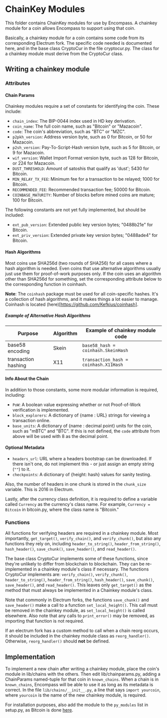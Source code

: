 ChainKey Modules
================

This folder contains ChainKey modules for use by Encompass. A chainkey module for a coin allows Encompass to support using that coin.

Basically, a chainkey module for a coin contains some code from its corresponding Electrum fork. The specific code needed is documented here, and in the base class CryptoCur in the file cryptocur.py.
The class for a chainkey module must derive from the CryptoCur class.

## Writing a chainkey module

### Attributes

#### Chain Params

Chainkey modules require a set of constants for identifying the coin. These include:

- `chain_index`: The BIP-0044 index used in HD key derivation.
- `coin_name`: The full coin name, such as "Bitcoin" or "Mazacoin".
- `code`: The coin's abbreviation, such as "BTC" or "MZC".
- `p2pkh_version`: Address version byte, such as 0 for Bitcoin, or 50 for Mazacoin.
- `p2sh_version`: Pay-To-Script-Hash version byte, such as 5 for Bitcoin, or 9 for Mazacoin.
- `wif_version`: Wallet Import Format version byte, such as 128 for Bitcoin, or 224 for Mazacoin.
- `DUST_THRESHOLD`: Amount of satoshis that qualify as 'dust'; 5430 for Bitcoin.
- `MIN_RELAY_TX_FEE`: Minimum fee for a transaction to be relayed; 1000 for Bitcoin.
- `RECOMMENDED_FEE`: Recommended transaction fee; 50000 for Bitcoin.
- `COINBASE_MATURITY`: Number of blocks before mined coins are mature; 100 for Bitcoin.

The following constants are not yet fully implemented, but should be included:

- `ext_pub_version`: Extended public key version bytes; "0488b21e" for Bitcoin.
- `ext_priv_version`: Extended private key version bytes; "0488ade4" for Bitcoin.

#### Hash Algorithms

Most coins use SHA256d (two rounds of SHA256) for all cases where a hash algorithm is needed. Even coins that use alternative
algorithms usually just use them for proof-of-work purposes only. If the coin uses an algorithm other than SHA256d for something,
set the corresponding attribute below to the corresponding function in coinhash.

**Note**: The `coinhash` package must be used for all coin-specific hashes. It's a collection of hash algorithms, and it makes
things a lot easier to manage. Coinhash is located (here)[https://github.com/Kefkius/coinhash].

##### Example of Alternative Hash Algorithms

|Purpose             |Algorithm      |Example of chainkey module code       |
|--------------------|---------------|--------------------------------------|
|base58 encoding     |Skein          |`base58_hash = coinhash.SkeinHash`    |
|transaction hashing |X11            |`transaction_hash = coinhash.X11Hash` |

#### Info About the Chain

In addition to those constants, some more modular information is required, including:

- `PoW`: A boolean value expressing whether or not Proof-of-Work verification is implemented.
- `block_explorers`: A dictionary of {name : URL} strings for viewing a transaction online.
- `base_units`: A dictionary of {name : decimal point} units for the coin, such as "mBTC" and "BTC".
If this is not defined, the `code` attribute from above will be used with 8 as the decimal point.

#### Optional Metadata

- `headers_url`: URL where a headers bootstrap can be downloaded. If there isn't one, do not implement this - or just assign an empty string (`""`) to it.
- `checkpoints`: A dictionary of {height: hash} values for sanity testing.

Also, the number of headers in one chunk is stored in the `chunk_size` variable. This is 2016 in Electrum.

Lastly, after the currency class definition, it is required to define a variable called `Currency` as the currency's class name. For example, `Currency = Bitcoin` in bitcoin.py, where the class name is "Bitcoin."

### Functions

All functions for verifying headers are required in a chainkey module. Most importantly, `get_target()`, `verify_chain()`, and `verify_chunk()`, but also any functions they rely on, including `header_to_string()`, `header_from_string()`, `hash_header()`, `save_chunk()`, `save_header()`, and `read_header()`.

The base class CryptoCur implements some of these functions, since they're unlikely to differ from blockchain to blockchain. They can be re-implemented in a chainkey module's class if necessary.
The functions CryptoCur implements are: `verify_chain()`, `verify_chunk()`, `header_to_string()`, `header_from_string()`, `hash_header()`, `save_chunk()`, `save_header()`, and `read_header()`.
This leaves only `get_target()` as the method that must always be implemented in a Chainkey module's class.

Note that commonly in Electrum forks, the functions `save_chunk()` and `save_header()` make a call to a function `set_local_height()`.
This call must be removed in the chainkey module, as `set_local_height()` is called elsewhere. Also note that any calls to `print_error()` may be removed, as importing that function is not required.

If an electrum fork has a custom method to call when a chain reorg occurs, it should be included in the chainkey module class as `reorg_handler()`. Otherwise, `reorg_handler()` should **not** be defined.

## Implementation

To implement a new chain after writing a chainkey module, place the coin's module in lib/chains with the others. Then edit lib/chainparams.py, adding a ChainParams named-tuple for that coin in `known_chains`. When a chain is in `known_chains`, Encompass will be able to use it as long as its metadata is correct.
In the file `lib/chains/__init__.py`, a line that says `import yourcoin`, where `yourcoin` is the name of the new chainkey module, is required.

For installation purposes, also add the module to the `py_modules` list in setup.py, as Bitcoin is done [here](https://github.com/mazaclub/encompass/blob/master/setup.py#L117).
